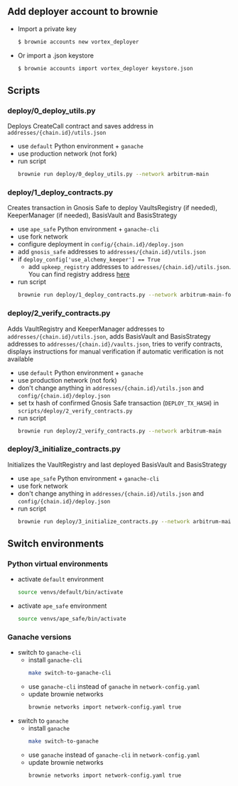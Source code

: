 ## Add deployer account to brownie

- Import a private key
  ```bash
  $ brownie accounts new vortex_deployer
  ```
- Or import a .json keystore
  ```bash
  $ brownie accounts import vortex_deployer keystore.json
  ```

## Scripts

### deploy/0_deploy_utils.py

Deploys CreateCall contract and saves address in `addresses/{chain.id}/utils.json`

- use `default` Python environment + `ganache`
- use production network (not fork)
- run script
  ```bash
  brownie run deploy/0_deploy_utils.py --network arbitrum-main
  ```

### deploy/1_deploy_contracts.py

Creates transaction in Gnosis Safe to deploy VaultsRegistry (if needed), KeeperManager (if needed), BasisVault and BasisStrategy

- use `ape_safe` Python environment + `ganache-cli`
- use fork network
- configure deployment in `config/{chain.id}/deploy.json`
- add `gnosis_safe` addresses to `addresses/{chain.id}/utils.json`
- if `deploy_config['use_alchemy_keeper'] == True`
  - add `upkeep_registry` addresses to `addresses/{chain.id}/utils.json`. You can find registry address [here](https://keepers.chain.link/)
- run script
  ```bash
  brownie run deploy/1_deploy_contracts.py --network arbitrum-main-fork
  ```

### deploy/2_verify_contracts.py

Adds VaultRegistry and KeeperManager addresses to `addresses/{chain.id}/utils.json`, adds BasisVault and BasisStrategy addresses to `addresses/{chain.id}/vaults.json`, tries to verify contracts, displays instructions for manual verification if automatic verification is not available

- use `default` Python environment + `ganache`
- use production network (not fork)
- don't change anything in `addresses/{chain.id}/utils.json` and `config/{chain.id}/deploy.json`
- set tx hash of confirmed Gnosis Safe transaction (`DEPLOY_TX_HASH`) in `scripts/deploy/2_verify_contracts.py`
- run script
  ```bash
  brownie run deploy/2_verify_contracts.py --network arbitrum-main
  ```

### deploy/3_initialize_contracts.py

Initializes the VaultRegistry and last deployed BasisVault and BasisStrategy

- use `ape_safe` Python environment + `ganache-cli`
- use fork network
- don't change anything in `addresses/{chain.id}/utils.json` and `config/{chain.id}/deploy.json`
- run script
  ```bash
  brownie run deploy/3_initialize_contracts.py --network arbitrum-main-fork
  ```

## Switch environments

### Python virtual environments

- activate `default` environment
  ```bash
  source venvs/default/bin/activate
  ```
- activate `ape_safe` environment
  ```bash
  source venvs/ape_safe/bin/activate
  ```

### Ganache versions

- switch to `ganache-cli`
  - install `ganache-cli`
    ```bash
    make switch-to-ganache-cli
    ```
  - use `ganache-cli` instead of `ganache` in `network-config.yaml`
  - update brownie networks
    ```bash
    brownie networks import network-config.yaml true
    ```
- switch to `ganache`
  - install `ganache`
    ```bash
    make switch-to-ganache
    ```
  - use `ganache` instead of `ganache-cli` in `network-config.yaml`
  - update brownie networks
    ```bash
    brownie networks import network-config.yaml true
    ```